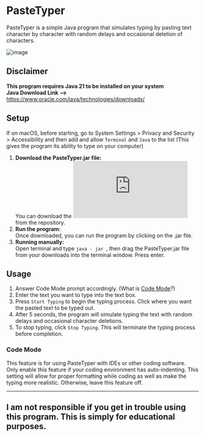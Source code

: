 # PasteTyper

PasteTyper is a simple Java program that simulates typing by pasting text character by character with random delays and occasional deletion of characters.

![image](https://github.com/anattemptatsomethinggreat/PasteTyper/assets/89958318/fced1986-a8c6-4cb6-89a0-744782bff6b8)

## Disclaimer
**This program requires Java 21 to be installed on your system<br>Java Download Link -->** https://www.oracle.com/java/technologies/downloads/

## Setup

If on macOS, before starting, go to System Settings > Privacy and Security > Accessibility and then add and allow `Terminal` and `Java` to the list (This gives the program its ability to type on your computer)

1. **Download the PasteTyper.jar file:**<br>You can download the ![PasteTyper.jar](https://github.com/anattemptatsomethinggreat/PasteTyper/raw/main/PasteTyper.jar) from the repository. 
2. **Run the program:**<br>Once downloaded, you can run the program by clicking on the .jar file.
3. **Running manually:**<br>Open terminal and type `java - jar `, then drag the PasteTyper.jar file from your downloads into the terminal window. Press enter.

## Usage<br>

1. Answer Code Mode prompt accordingly. (What is [Code Mode](#code-mode)?)
2. Enter the text you want to type into the text box.
3. Press `Start Typing` to begin the typing process. Click where you want the pasted text to be typed out.
4. After 5 seconds, the program will simulate typing the text with random delays and occasional character deletions.
5. To stop typing, click `Stop Typing`. This will terminate the typing process before completion. 


### Code Mode
This feature is for using PasteTyper with IDEs or other coding software. Only enable this feature if your coding environment has auto-indenting. This setting will allow for proper formatting while coding as well as make the typing more realistic. Otherwise, leave this feature off. 

-----------------------------------------------------------------------

## I am not responsible if you get in trouble using this program. This is simply for educational purposes.
